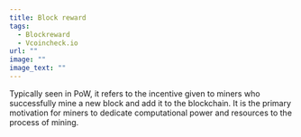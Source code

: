 ```yaml
---
title: Block reward
tags:
  - Blockreward
  - Vcoincheck.io
url: ""
image: ""
image_text: ""
---
```


Typically seen in PoW, it refers to the incentive given to miners who successfully mine a new block and add it to the blockchain. It is the primary motivation for miners to dedicate computational power and resources to the process of mining.
